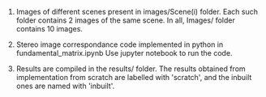  

1. Images of different scenes present in images/Scene(i) folder. Each such folder contains 2 images of the same scene. In all, Images/ folder contains 10 images.

2. Stereo image correspondance code implemented in python in fundamental_matrix.ipynb
   Use jupyter notebook to run the code. 

3. Results are compiled in the results/ folder. The results obtained from implementation from scratch are labelled with 'scratch', and the inbuilt ones are named with 'inbuilt'. 


